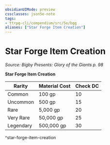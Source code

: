 ```yaml
---
obsidianUIMode: preview
cssclasses: json5e-note
tags:
- ttrpg-cli/compendium/src/5e/bgg
aliases: ["Star Forge Item Creation"]
---
```

# Star Forge Item Creation
*Source: Bigby Presents: Glory of the Giants p. 98* 

**Star Forge Item Creation**

| Rarity | Material Cost | Check DC |
|--------|---------------|----------|
| Common | 100 gp | 10 |
| Uncommon | 500 gp | 15 |
| Rare | 5,000 gp | 20 |
| Very Rare | 50,000 gp | 25 |
| Legendary | 500,000 gp | 30 |
^star-forge-item-creation